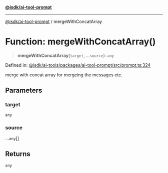 [**@isdk/ai-tool-prompt**](../README.md)

***

[@isdk/ai-tool-prompt](../globals.md) / mergeWithConcatArray

# Function: mergeWithConcatArray()

> **mergeWithConcatArray**(`target`, ...`source`): `any`

Defined in: [@isdk/ai-tools/packages/ai-tool-prompt/src/prompt.ts:324](https://github.com/isdk/ai-tool-prompt.js/blob/a2b49ef3337bf83b9b81d4bcb9555a8f6044965e/src/prompt.ts#L324)

merge with concat array for mergeing the messages etc.

## Parameters

### target

`any`

### source

...`any`[]

## Returns

`any`
